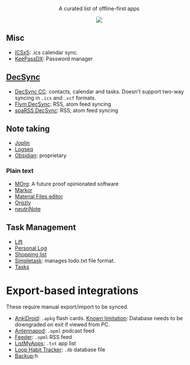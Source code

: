 <p align="center">A curated list of offline-first apps</p>
<p align="center"><a href="https://awesome.re" target="_blank"><img src="https://awesome.re/badge-flat.svg"></a></p>

## Misc
* [ICSx5](https://f-droid.org/packages/at.bitfire.icsdroid/): .ics calendar sync.
* [KeePassDX](https://github.com/Kunzisoft/KeePassDX): Password manager

## [DecSync](https://github.com/39aldo39/DecSync)
* [DecSync CC](https://f-droid.org/en/packages/org.decsync.cc): contacts, calendar and tasks. Doesn't support two-way syncing in `.ics` and `.vcf` formats.
* [Flym DecSync](https://f-droid.org/en/packages/org.decsync.flym): RSS, atom feed syncing
* [spaRSS DecSync](https://f-droid.org/en/packages/org.decsync.sparss.floss): RSS, atom feed syncing

## Note taking
* [Joplin](https://f-droid.org/en/packages/net.cozic.joplin/)
* [Logseq](https://github.com/logseq/logseq)
* [Obsidian](https://obsidian.md/): proprietary

### Plain text
* [MOrg](https://github.com/brvier/MOrg): A future proof opinionated software
* [Markor](https://f-droid.org/en/packages/com.appmindlab.nano)
* [Material Files editor](https://f-droid.org/en/packages/me.zhanghai.android.files/)
* [Orgzly](https://f-droid.org/packages/com.orgzly/)
* [neutriNote](https://f-droid.org/en/packages/com.appmindlab.nano)

## Task Management
* [Lift](https://f-droid.org/en/packages/ca.momi.lift)
* [Personal Log](https://f-droid.org/en/packages/com.tiwa.pl)
* [Shopping list](https://f-droid.org/en/packages/com.woefe.shoppinglist/)
* [Simpletask](https://f-droid.org/packages/nl.mpcjanssen.simpletask/): manages todo.txt file format.
* [Tasks](https://f-droid.org/en/packages/org.tasks/)

# Export-based integrations
These require manual export/import to be synced.

* [AnkiDroid](https://f-droid.org/en/packages/com.ichi2.anki): `.apkg` flash cards. [Known limitation](https://forums.ankiweb.net/t/30356): Database needs to be downgraded on exit if viewed from PC.
* [Antennapod](https://f-droid.org/en/packages/de.danoeh.antennapod): `.opml` podcast feed
* [Feeder](https://f-droid.org/en/packages/com.nononsenseapps.feeder): `.opml` RSS feed
* [ListMyApps](https://f-droid.org/en/packages/de.onyxbits.listmyapps): `.txt` app list
* [Loop Habit Tracker](https://f-droid.org/en/packages/org.isoron.uhabits): `.db` database file
* [Backup](https://f-droid.org/en/packages/com.machiav3lli.backup/):h
